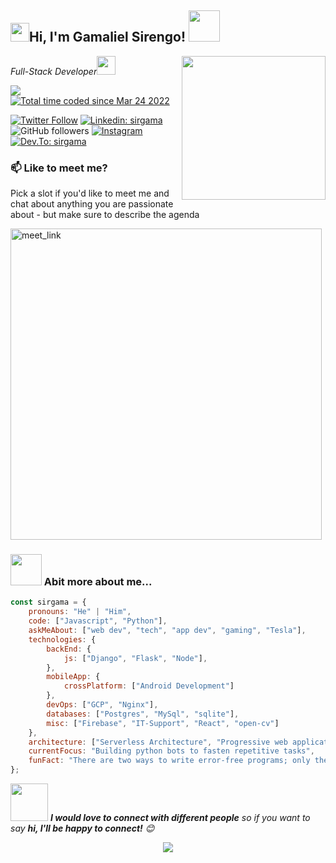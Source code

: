 <h2><img src="https://emojis.slackmojis.com/emojis/images/1531849430/4246/blob-sunglasses.gif?1531849430" width="30"/>Hi, I'm Gamaliel Sirengo! <img src="https://media.giphy.com/media/12oufCB0MyZ1Go/giphy.gif" width="50"></h2>
<img align='right' src="https://media.giphy.com/media/M9gbBd9nbDrOTu1Mqx/giphy.gif" width="230">
<p><em>Full-Stack Developer<img src="https://media.giphy.com/media/WUlplcMpOCEmTGBtBW/giphy.gif" width="30"> 
</em></p>
<img src="https://komarev.com/ghpvc/?username=sirgama&&style=flat-square" align="center" />
<a href="https://wakatime.com/@6f32531c-24ae-4645-900d-d2d5fede74a4"><img src="https://wakatime.com/badge/user/6f32531c-24ae-4645-900d-d2d5fede74a4.svg" alt="Total time coded since Mar 24 2022" /></a>

[![Twitter Follow](https://img.shields.io/badge/twitter-%2300acee.svg?&style=for-the-badge&logo=twitter&logoColor=white)](https://twitter.com/intent/follow?screen_name=sirgama)
[![Linkedin: sirgama](https://img.shields.io/badge/linkedin-%231E77B5.svg?&style=for-the-badge&logo=linkedin&logoColor=white )](https://www.linkedin.com/in/sirgama/)
![GitHub followers](https://img.shields.io/github/followers/sirgama?label=Follow&style=social)
[![Instagram](https://img.shields.io/badge/instagram-%23000000.svg?&style=for-the-badge&logo=instagram&logoColor=white)](https://github.com/sirgama/)
[![Dev.To: sirgama](https://img.shields.io/badge/dev.to-%2308090A.svg?&style=for-the-badge&logo=dev.to&logoColor=white)](https://www.dev.to/sirgama/)


### 📫 Like to meet me?

Pick a slot if you'd like to meet me and chat about anything you are passionate about - but make sure to describe the agenda

<a href="https://calendly.com/sirgama/30min" target="_blank"><img width="498" alt="meet_link" src="https://user-images.githubusercontent.com/15426564/144297439-f530f383-e73e-41e0-9914-a9b7d3f432e5.png"></a>



### <img src="https://media.giphy.com/media/VgCDAzcKvsR6OM0uWg/giphy.gif" width="50"> Abit more about me...  

```javascript
const sirgama = {
    pronouns: "He" | "Him",
    code: ["Javascript", "Python"],
    askMeAbout: ["web dev", "tech", "app dev", "gaming", "Tesla"],
    technologies: {
        backEnd: {
            js: ["Django", "Flask", "Node"],
        },
        mobileApp: {
            crossPlatform: ["Android Development"]
        },
        devOps: ["GCP", "Nginx"],
        databases: ["Postgres", "MySql", "sqlite"],
        misc: ["Firebase", "IT-Support", "React", "open-cv"]
    },
    architecture: ["Serverless Architecture", "Progressive web applications", "Single page applications"],
    currentFocus: "Building python bots to fasten repetitive tasks",
    funFact: "There are two ways to write error-free programs; only the third one works"
};
```

<img src="https://media.giphy.com/media/LnQjpWaON8nhr21vNW/giphy.gif" width="60"> <em><b>I would love to connect with different people</b> so if you want to say <b>hi, I'll be happy to connect!</b> 😊</em>

<!--START_SECTION:waka-->

<!--END_SECTION:waka-->

<div align="center"><img src="https://spotify-github-profile.vercel.app/api/view?uid=21thkcojvzpvx6vblxqnhxchy&cover_image=true&theme=default&bar_color_cover=false" /></div> 




